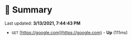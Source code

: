 # 📖 Summary
Last updated: **3/13/2021, 7:44:43 PM**

- `GET` [https://google.com](https://google.com) - **Up** (111ms)
